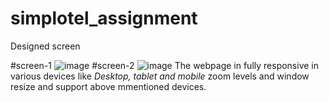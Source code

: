 # simplotel_assignment

Designed screen

#screen-1
![image](https://github.com/sreekanth5e7/simplotel_assignment/assets/131269425/d57c7ecb-aeba-44fd-81e7-1ebc92037f60)
#screen-2 
![image](https://github.com/sreekanth5e7/simplotel_assignment/assets/131269425/7d6d7530-9a27-48a1-9970-3794f04bf03f)
 The webpage in fully responsive in various devices like *Desktop, tablet and mobile* zoom levels and window resize and support above mmentioned devices.
 
